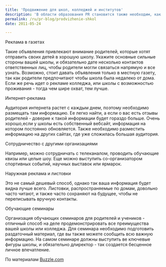 ```yaml
---
title: 'Продвижение для школ, колледжей и институтов'
description: 'В области образования PR становится также необходим, как и в других сферах общественной жизни. Есть много вариантов продвигать школы и колледжи, но пока что лишь немногие из них воплощаются в жизнь. Реклама в газетах'
permalink: /ru/pr-blog/prodvizhenie-shkol
date: 2011-05-24

---
```


Реклама в газетах

Такие объявления привлекают внимание родителей, которые хотят отправить своих детей в хорошую школу. Укажите основные сильные стороны вашей школы, и обязательно дате несколько контактов ответственных лиц, чтобы родители могли связаться напрямую и все узнать. Возможно, стоит давать объявления только в местную газету, так как родители предпочитают чтобы школа была недалеко от дома. Если же речь идет о рекламе колледжа, или школы с возможностью проживания - тогда чем шире охват, тем лучше.

Интернет-реклама

Аудитория интернета растет с каждым днем, поэтому необходимо размещать там информацию. Ее легко найти, а если о вас есть отзывы родителей - доверие к такой информации будет гораздо больше. Очень хорошо,если у школы есть собственный вебсайт, информация на котором постоянно обновляется. Также необходимо разместить информацию на других сайтах, где уже сложилась большая аудитория.

Сотрудничество с другими организациями

Например, можно сотрудничать с телеканалом, проводить обучающие квизы или целые шоу. Еще можно выступить со-организатором спортивных событий, научных выставок или ярмарок.

Наружная реклама и листовки

Это не самый дешевый способ, однако так ваша информация будет видна лучше всего. Листовки, распространяемые по домам, довольно часто читают, и также часто сохраняют на будущее, чтобы не переписывать вручную контакты.

Обучающие семинары

Организация обучающих семинаров для родителей и учеников - отличный способ на деле продемонстрировать все преимущества вашей школы или колледжа. Для семинара необходимо подготовить раздаточный материал, где вы также можете сообщить всю важную информацию. На самом семинаре должны выступить ве ключевые фигуры школы, и обязательно длиректор - так создается бесценное личное впечатление.

По материалам <a href="http://www.buzzle.com/articles/advertising-ideas-for-school.html">Buzzle.com</a>

